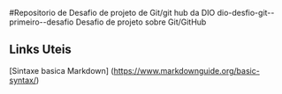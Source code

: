 #Repositorio de Desafio de projeto de Git/git hub da DIO
dio-desfio-git--primeiro--desafio
Desafio de projeto sobre Git/GitHub
## Links Uteis
[Sintaxe basica Markdown] (https://www.markdownguide.org/basic-syntax/)
